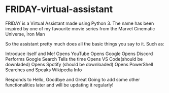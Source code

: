 # FRIDAY-virtual-assistant
FRIDAY is a Virtual Assistant made using Python 3. The name has been inspired by one of my favourite movie series from the Marvel Cinematic Universe, Iron Man

So the assistant pretty much does all the basic things you say to it. Such as:

Introduce itself and Me!
Opens YouTube
Opens Google
Opens Discord
Performs Google Search
Tells the time
Opens VS Code(should be downladed)
Opens Spotify (should be downloaded)
Opens PowerShell
Searches and Speaks Wikipedia Info


Responds to Hello, Goodbye and Great
Going to add some other functionalities later and will be updating it regularly!
